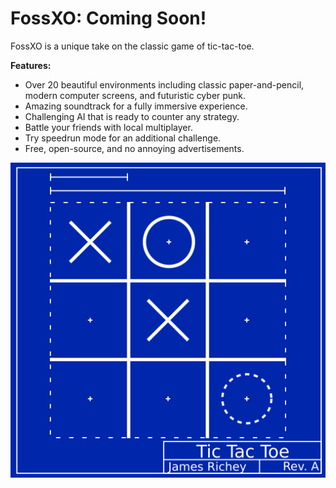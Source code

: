 # FossXO: Coming Soon!

FossXO is a unique take on the classic game of tic-tac-toe.

**Features:**

* Over 20 beautiful environments including classic paper-and-pencil, modern
  computer screens, and futuristic cyber punk.
* Amazing soundtrack for a fully immersive experience.
* Challenging AI that is ready to counter any strategy.
* Battle your friends with local multiplayer.
* Try speedrun mode for an additional challenge.
* Free, open-source, and no annoying advertisements.

![FossXO blueprint](blueprint.png)
